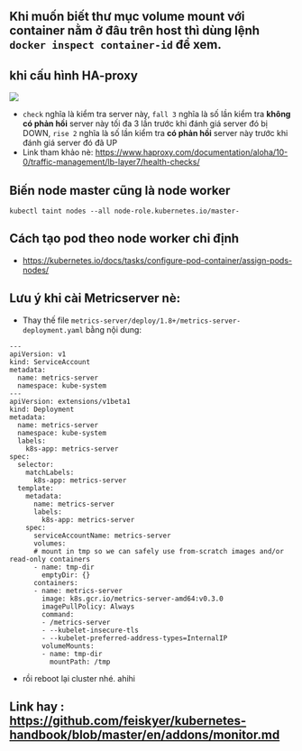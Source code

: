 ## Khi muốn biết thư mục volume mount với container nằm ở đâu trên host thì dùng lệnh `docker inspect container-id` để xem. 
## khi cấu hình HA-proxy

<img src="https://i.imgur.com/I63etle.png">

- `check` nghĩa là kiểm tra server này, `fall 3` nghĩa là số lần kiểm tra **không có phản hồi** server này tối đa 3 lần trước khi đánh giá server đó bị DOWN, `rise 2` nghĩa là số lần kiểm tra **có phản hồi** server này trước khi đánh giá server đó đã UP 
- Link tham khảo nè: https://www.haproxy.com/documentation/aloha/10-0/traffic-management/lb-layer7/health-checks/

## Biến node master cũng là node worker

`kubectl taint nodes --all node-role.kubernetes.io/master-`

## Cách tạo pod theo node worker chỉ định
- https://kubernetes.io/docs/tasks/configure-pod-container/assign-pods-nodes/

## Lưu ý khi cài Metricserver nè:
- Thay thế file `metrics-server/deploy/1.8+/metrics-server-deployment.yaml` bằng nội dung:

```
---
apiVersion: v1
kind: ServiceAccount
metadata:
  name: metrics-server
  namespace: kube-system
---
apiVersion: extensions/v1beta1
kind: Deployment
metadata:
  name: metrics-server
  namespace: kube-system
  labels:
    k8s-app: metrics-server
spec:
  selector:
    matchLabels:
      k8s-app: metrics-server
  template:
    metadata:
      name: metrics-server
      labels:
        k8s-app: metrics-server
    spec:
      serviceAccountName: metrics-server
      volumes:
      # mount in tmp so we can safely use from-scratch images and/or read-only containers
      - name: tmp-dir
        emptyDir: {}
      containers:
      - name: metrics-server
        image: k8s.gcr.io/metrics-server-amd64:v0.3.0
        imagePullPolicy: Always
        command:
        - /metrics-server
        - --kubelet-insecure-tls
        - --kubelet-preferred-address-types=InternalIP
        volumeMounts:
        - name: tmp-dir
          mountPath: /tmp
```

- rồi reboot lại cluster nhé. ahihi

## Link hay : https://github.com/feiskyer/kubernetes-handbook/blob/master/en/addons/monitor.md

